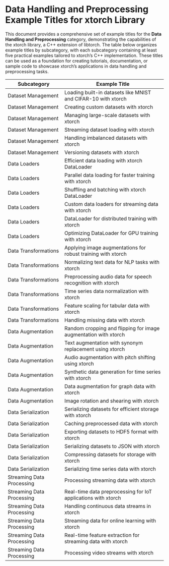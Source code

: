 # Data Handling and Preprocessing Example Titles for xtorch Library

This document provides a comprehensive set of example titles for the **Data Handling and Preprocessing** category, demonstrating the capabilities of the xtorch library, a C++ extension of libtorch. The table below organizes example titles by subcategory, with each subcategory containing at least five practical examples tailored to xtorch’s C++ implementation. These titles can be used as a foundation for creating tutorials, documentation, or sample code to showcase xtorch’s applications in data handling and preprocessing tasks.

| **Subcategory**                     | **Example Title**                                                                 |
|-------------------------------------|-----------------------------------------------------------------------------------|
| Dataset Management                  | Loading built-in datasets like MNIST and CIFAR-10 with xtorch                     |
| Dataset Management                  | Creating custom datasets with xtorch                                              |
| Dataset Management                  | Managing large-scale datasets with xtorch                                         |
| Dataset Management                  | Streaming dataset loading with xtorch                                             |
| Dataset Management                  | Handling imbalanced datasets with xtorch                                          |
| Dataset Management                  | Versioning datasets with xtorch                                                   |
| Data Loaders                        | Efficient data loading with xtorch DataLoader                                     |
| Data Loaders                        | Parallel data loading for faster training with xtorch                             |
| Data Loaders                        | Shuffling and batching with xtorch DataLoader                                    |
| Data Loaders                        | Custom data loaders for streaming data with xtorch                                |
| Data Loaders                        | DataLoader for distributed training with xtorch                                   |
| Data Loaders                        | Optimizing DataLoader for GPU training with xtorch                                |
| Data Transformations                | Applying image augmentations for robust training with xtorch                      |
| Data Transformations                | Normalizing text data for NLP tasks with xtorch                                   |
| Data Transformations                | Preprocessing audio data for speech recognition with xtorch                       |
| Data Transformations                | Time series data normalization with xtorch                                        |
| Data Transformations                | Feature scaling for tabular data with xtorch                                      |
| Data Transformations                | Handling missing data with xtorch                                                 |
| Data Augmentation                   | Random cropping and flipping for image augmentation with xtorch                   |
| Data Augmentation                   | Text augmentation with synonym replacement using xtorch                           |
| Data Augmentation                   | Audio augmentation with pitch shifting using xtorch                               |
| Data Augmentation                   | Synthetic data generation for time series with xtorch                             |
| Data Augmentation                   | Data augmentation for graph data with xtorch                                      |
| Data Augmentation                   | Image rotation and shearing with xtorch                                           |
| Data Serialization                  | Serializing datasets for efficient storage with xtorch                            |
| Data Serialization                  | Caching preprocessed data with xtorch                                             |
| Data Serialization                  | Exporting datasets to HDF5 format with xtorch                                     |
| Data Serialization                  | Serializing datasets to JSON with xtorch                                          |
| Data Serialization                  | Compressing datasets for storage with xtorch                                      |
| Data Serialization                  | Serializing time series data with xtorch                                          |
| Streaming Data Processing           | Processing streaming data with xtorch                                             |
| Streaming Data Processing           | Real-time data preprocessing for IoT applications with xtorch                     |
| Streaming Data Processing           | Handling continuous data streams in xtorch                                        |
| Streaming Data Processing           | Streaming data for online learning with xtorch                                    |
| Streaming Data Processing           | Real-time feature extraction for streaming data with xtorch                       |
| Streaming Data Processing           | Processing video streams with xtorch                                              |